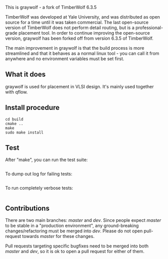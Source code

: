 This is graywolf - a fork of TimberWolf 6.3.5

TimberWolf was developed at Yale University, and was distributed as open source
for a time until it was taken commercial. The last open-source version of
TimberWolf does not perform detail routing, but is a professional-grade
placement tool. In order to continue improving the open-source version,
graywolf has been forked off from version 6.3.5 of TimberWolf.

The main improvement in graywolf is that the build process is more streamlined
and that it behaves as a normal linux tool - you can call it from anywhere and
no environment variables must be set first.

What it does
------------

graywolf is used for placement in VLSI design. It's mainly used together with
qflow.

Install procedure
-----------------
```mkdir build
cd build
cmake ..
make  
sudo make install  
```

Test
----

After "make", you can run the test suite:

```make test
```

To dump out log for failing tests:

```CTEST_OUTPUT_ON_FAILURE=1 make test
```

To run completely verbose tests:

```make test ARGS="-V"
```


Contributions
-------------

There are two main branches: *master* and *dev*. Since people expect *master*
to be stable in a "production environment", any ground-breaking
changes/refactoring must be merged into *dev*. Please do not open pull-request
towards *master* for these changes.

Pull requests targeting specific bugfixes need to be merged into both *master*
and *dev*, so it is ok to open a pull request for either of them.
